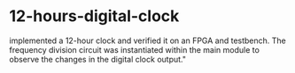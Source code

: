# 12-hours-digital-clock
 implemented a 12-hour clock and verified it on an FPGA and testbench. The frequency division circuit was instantiated within the main module to observe the changes in the digital clock output."
